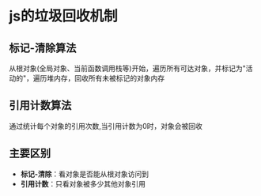 # js的垃圾回收机制
## 标记-清除算法
从根对象(全局对象、当前函数调用栈等)开始，遍历所有可达对象，并标记为"活动的"，遍历堆内存，回收所有未被标记的对象内存
## 引用计数算法
通过统计每个对象的引用次数,当引用计数为0时，对象会被回收
## 主要区别
- **标记-清除**：看对象是否能从根对象访问到
- **引用计数**：只看对象被多少其他对象引用
